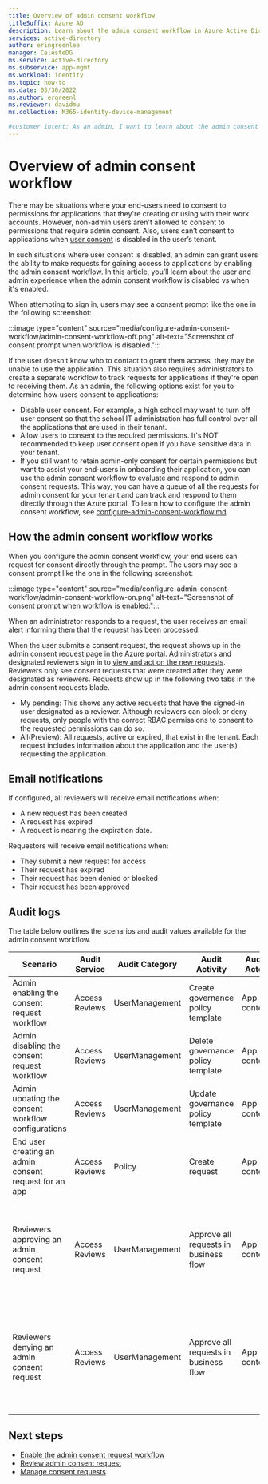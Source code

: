 ```yaml
---
title: Overview of admin consent workflow
titleSuffix: Azure AD
description: Learn about the admin consent workflow in Azure Active Directory 
services: active-directory
author: eringreenlee
manager: CelesteDG
ms.service: active-directory
ms.subservice: app-mgmt
ms.workload: identity
ms.topic: how-to
ms.date: 03/30/2022
ms.author: ergreenl
ms.reviewer: davidmu
ms.collection: M365-identity-device-management

#customer intent: As an admin, I want to learn about the admin consent workflow and how it affects end-user and admin consent experience
---
```


# Overview of admin consent workflow

There may be situations where your end-users need to consent to permissions for applications that they're creating or using with their work accounts. However, non-admin users aren't allowed to consent to permissions that require admin consent. Also, users can’t consent to applications when [user consent](configure-user-consent.md) is disabled in the user’s tenant.
 
In such situations where user consent is disabled, an admin can grant users the ability to make requests for gaining access to applications by enabling the admin consent workflow. In this article, you’ll learn about the user and admin experience when the admin consent workflow is disabled vs when it's enabled.

When attempting to sign in,  users may see a consent prompt like the one in the following screenshot: 

:::image type="content" source="media/configure-admin-consent-workflow/admin-consent-workflow-off.png" alt-text="Screenshot of consent prompt when workflow is disabled.":::

If the user doesn’t know who to contact to grant them access, they may be unable to use the application. This situation also requires administrators to create a separate workflow to track requests for applications if they're open to receiving them.
As an admin, the following options exist for you to determine how users consent to applications:
- Disable user consent. For example, a high school may want to turn off user consent so that the school IT administration has full control over all the applications that are used in their tenant. 
- Allow users to consent to the required permissions. It's NOT recommended to keep user consent open if you have sensitive data in your tenant. 
- If you still want to retain admin-only consent for certain permissions but want to assist your end-users in onboarding their application, you can use the admin consent workflow to evaluate and respond to admin consent requests. This way, you can have a queue of all the requests for admin consent for your tenant and can track and respond to them directly through the Azure portal. 
To learn how to configure the admin consent workflow, see [configure-admin-consent-workflow.md](configure-admin-consent-workflow.md).

## How the admin consent workflow works

When you configure the admin consent workflow, your end users can request for consent directly through the prompt. The users may see a consent prompt like the one in the following screenshot:

:::image type="content" source="media/configure-admin-consent-workflow/admin-consent-workflow-on.png" alt-text="Screenshot of consent prompt when workflow is enabled.":::

When an administrator responds to a request, the user receives an email alert informing them that the request has been processed.

When the user submits a consent request, the request shows up in the admin consent request page in the Azure portal. Administrators and designated reviewers sign in to [view and act on the new requests](review-admin-consent-requests.md). Reviewers only see consent requests that were created after they were designated as reviewers. Requests show up in the following two tabs in the admin consent requests blade.
- My pending: This shows any active requests that have the signed-in user designated as a reviewer. Although reviewers can block or deny requests, only people with the correct RBAC permissions to consent to the requested permissions can do so. 
- All(Preview): All requests, active or expired, that exist in the tenant.
Each request includes information about the application and the user(s) requesting the application. 

## Email notifications

If configured, all reviewers will receive email notifications when:

- A new request has been created
- A request has expired
- A request is nearing the expiration date.

Requestors will receive email notifications when:

- They submit a new request for access
- Their request has expired
- Their request has been denied or blocked
- Their request has been approved

## Audit logs

The table below outlines the scenarios and audit values available for the admin consent workflow.

|Scenario  |Audit Service  |Audit Category  |Audit Activity  |Audit Actor  |Audit log limitations  |
|---------|---------|---------|---------|---------|---------|
|Admin enabling the consent request workflow        |Access Reviews           |UserManagement           |Create governance policy template          |App context            |Currently you can’t find the user context            |
|Admin disabling the  consent request workflow       |Access Reviews           |UserManagement           |Delete governance policy template          |App context            |Currently you can’t find the user context           |
|Admin updating the consent workflow configurations        |Access Reviews           |UserManagement           |Update governance policy template          |App context            |Currently you can’t find the user context           |
|End user creating an admin consent request for an app       |Access Reviews           |Policy         |Create request           |App context            |Currently you can’t find the user context           |
|Reviewers approving an admin consent request       |Access Reviews           |UserManagement           |Approve all requests in business flow          |App context            |Currently you can’t find the user context or the app ID that was granted admin consent.           |
|Reviewers denying an admin consent request       |Access Reviews           |UserManagement           |Approve all requests in business flow          |App context            | Currently you can’t find the user context of the actor that denied an admin consent request          |

## Next steps

- [Enable the admin consent request workflow](configure-admin-consent-workflow.md)
- [Review admin consent request](review-admin-consent-requests.md)
- [Manage consent requests](manage-consent-requests.md)
